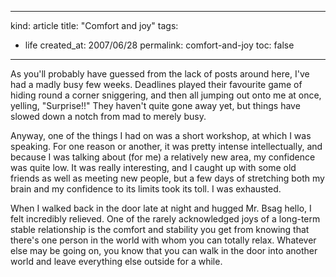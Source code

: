 -----
kind: article
title: "Comfort and joy"
tags:
- life
created_at: 2007/06/28
permalink: comfort-and-joy
toc: false
-----

<p>As you'll probably have guessed from the lack of posts around here, I've had a madly busy few weeks. Deadlines played their favourite game of hiding round a corner sniggering, and then all jumping out onto me at once, yelling, "Surprise!!" They haven't quite gone away yet, but things have slowed down a notch from mad to merely busy.</p>

<p>Anyway, one of the things I had on was a short workshop, at which I was speaking. For one reason or another, it was pretty intense intellectually, and because I was talking about (for me) a relatively new area, my confidence was quite low. It was really interesting, and I caught up with some old friends as well as meeting new people, but a few days of stretching both my brain and my confidence to its limits took its toll. I was exhausted.</p>

<p>When I walked back in the door late at night and hugged Mr. Bsag hello, I felt incredibly relieved. One of the rarely acknowledged joys of a long-term stable relationship is the comfort and stability you get from knowing that there's one person in the world with whom you can totally relax. Whatever else may be going on, you know that you can walk in the door into another world and leave everything else outside for a while.</p>


